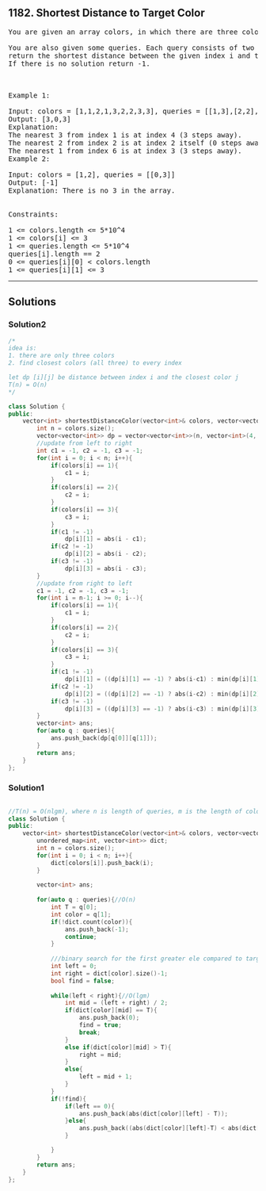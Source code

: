 ## 1182. Shortest Distance to Target Color
<pre>
You are given an array colors, in which there are three colors: 1, 2 and 3.

You are also given some queries. Each query consists of two integers i and c, 
return the shortest distance between the given index i and the target color c. 
If there is no solution return -1.

 

Example 1:

Input: colors = [1,1,2,1,3,2,2,3,3], queries = [[1,3],[2,2],[6,1]]
Output: [3,0,3]
Explanation: 
The nearest 3 from index 1 is at index 4 (3 steps away).
The nearest 2 from index 2 is at index 2 itself (0 steps away).
The nearest 1 from index 6 is at index 3 (3 steps away).
Example 2:

Input: colors = [1,2], queries = [[0,3]]
Output: [-1]
Explanation: There is no 3 in the array.
 

Constraints:

1 <= colors.length <= 5*10^4
1 <= colors[i] <= 3
1 <= queries.length <= 5*10^4
queries[i].length == 2
0 <= queries[i][0] < colors.length
1 <= queries[i][1] <= 3
</pre>

------------------------------------------------------------------

## Solutions

### Solution2

```c++
/*
idea is:
1. there are only three colors
2. find closest colors (all three) to every index

let dp [i][j] be distance between index i and the closest color j
T(n) = O(n)
*/

class Solution {
public:
    vector<int> shortestDistanceColor(vector<int>& colors, vector<vector<int>>& queries) {
        int n = colors.size();
        vector<vector<int>> dp = vector<vector<int>>(n, vector<int>(4, -1));
        //update from left to right
        int c1 = -1, c2 = -1, c3 = -1;
        for(int i = 0; i < n; i++){
            if(colors[i] == 1){
                c1 = i;
            }
            if(colors[i] == 2){
                c2 = i;
            }
            if(colors[i] == 3){
                c3 = i;
            }
            if(c1 != -1)
                dp[i][1] = abs(i - c1);
            if(c2 != -1)
                dp[i][2] = abs(i - c2);
            if(c3 != -1)
                dp[i][3] = abs(i - c3);
        }
        //update from right to left
        c1 = -1, c2 = -1, c3 = -1;
        for(int i = n-1; i >= 0; i--){
            if(colors[i] == 1){
                c1 = i;
            }
            if(colors[i] == 2){
                c2 = i;
            }
            if(colors[i] == 3){
                c3 = i;
            }
            if(c1 != -1)
                dp[i][1] = ((dp[i][1] == -1) ? abs(i-c1) : min(dp[i][1],abs(i - c1)));
            if(c2 != -1)
                dp[i][2] = ((dp[i][2] == -1) ? abs(i-c2) : min(dp[i][2],abs(i - c2)));
            if(c3 != -1)
                dp[i][3] = ((dp[i][3] == -1) ? abs(i-c3) : min(dp[i][3],abs(i - c3)));
        }
        vector<int> ans;
        for(auto q : queries){
            ans.push_back(dp[q[0]][q[1]]);
        }
        return ans;
    }
};


```

### Solution1

```c++

//T(n) = O(nlgm), where n is length of queries, m is the length of colors
class Solution {
public:
    vector<int> shortestDistanceColor(vector<int>& colors, vector<vector<int>>& queries) {
        unordered_map<int, vector<int>> dict;
        int n = colors.size();
        for(int i = 0; i < n; i++){
            dict[colors[i]].push_back(i);
        }
        
        vector<int> ans;
        
        for(auto q : queries){//O(n)
            int T = q[0];
            int color = q[1];
            if(!dict.count(color)){
                ans.push_back(-1);
                continue;
            }
            
            ///binary search for the first greater ele compared to target
            int left = 0;
            int right = dict[color].size()-1;
            bool find = false;
                
            while(left < right){//O(lgm)
                int mid = (left + right) / 2;
                if(dict[color][mid] == T){
                    ans.push_back(0);
                    find = true;
                    break;
                }
                else if(dict[color][mid] > T){
                    right = mid;
                }
                else{
                    left = mid + 1;
                }
            }
            if(!find){
                if(left == 0){
                    ans.push_back(abs(dict[color][left] - T));
                }else{
                    ans.push_back((abs(dict[color][left]-T) < abs(dict[color][left-1]-T)) ? abs(dict[color][left]-T) : abs(dict[color][left-1]-T));
                }                

            }
        }
        return ans;
    }
};

```
